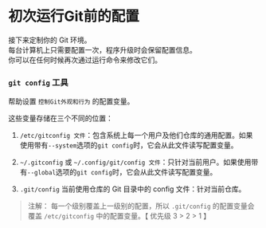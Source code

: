 # 初次运行Git前的配置

接下来定制你的 Git 环境。             
每台计算机上只需要配置一次，程序升级时会保留配置信息。      
你可以在任何时候再次通过运行命令来修改它们。     

### `git config` 工具

帮助设置 `控制Git外观和行为` 的配置变量。

这些变量存储在三个不同的位置：

1. `/etc/gitconfig 文件`：包含系统上每一个用户及他们仓库的通用配置。如果使用带有`--system`选项的`git config`时，它会从此文件读写配置变量。

2. `~/.gitconfig` 或 `~/.config/git/config 文件`：只针对当前用户。如果使用带有`--global`选项的`git config`时，它会从此文件读写配置变量。

3. `.git/config` 当前使用仓库的 Git 目录中的 config 文件：针对当前仓库。

>注解：
每一个级别覆盖上一级别的配置，所以 `.git/config` 的配置变量会覆盖 `/etc/gitconfig` 中的配置变量。【 优先级 3 > 2 > 1 】
  
